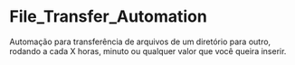 # File_Transfer_Automation
Automação para transferência de arquivos de um diretório para outro, rodando a cada X horas, minuto ou qualquer valor que você queira inserir.
